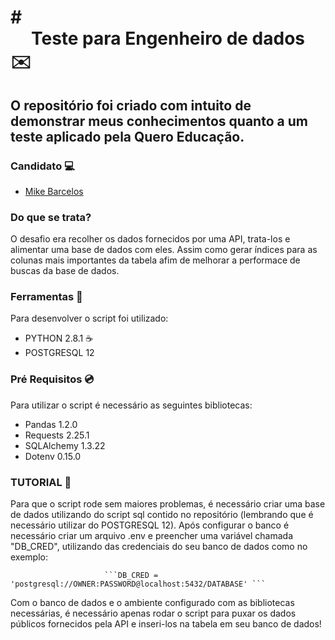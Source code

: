 # # <center> Teste para Engenheiro de dados </center> :envelope:

## O repositório foi criado com intuito de demonstrar meus conhecimentos quanto a um teste aplicado pela Quero Educação.

### Candidato :computer:

* [Mike Barcelos](https://www.linkedin.com/in/mike-barcelos-b4648016a/)

### Do que se trata?

O desafio era recolher os dados fornecidos por uma API, trata-los e alimentar uma base de dados com eles. Assim como gerar índices para as colunas mais importantes da tabela afim de melhorar a performace de buscas da base de dados.

### Ferramentas :wrench:

Para desenvolver o script foi utilizado:

- PYTHON 2.8.1 :coffee:
- POSTGRESQL 12

### Pré Requisitos :cd:

Para utilizar o script é necessário as seguintes bibliotecas:
- Pandas 1.2.0
- Requests 2.25.1
- SQLAlchemy 1.3.22
- Dotenv 0.15.0

### TUTORIAL :rainbow:

Para que o script rode sem maiores problemas, é necessário criar uma base de dados utilizando do script sql contido no repositório (lembrando que é necessário utilizar do POSTGRESQL 12). Após configurar o banco é necessário criar um arquivo .env e preencher uma variável chamada "DB_CRED", utilizando das credenciais do seu banco de dados como no exemplo:
     		          
                         ```DB_CRED = 'postgresql://OWNER:PASSWORD@localhost:5432/DATABASE' ```
 
 Com o banco de dados e o ambiente configurado com as bibliotecas necessárias, é necessário apenas rodar o script para puxar os dados públicos fornecidos pela API e inseri-los na tabela em seu banco de dados!
